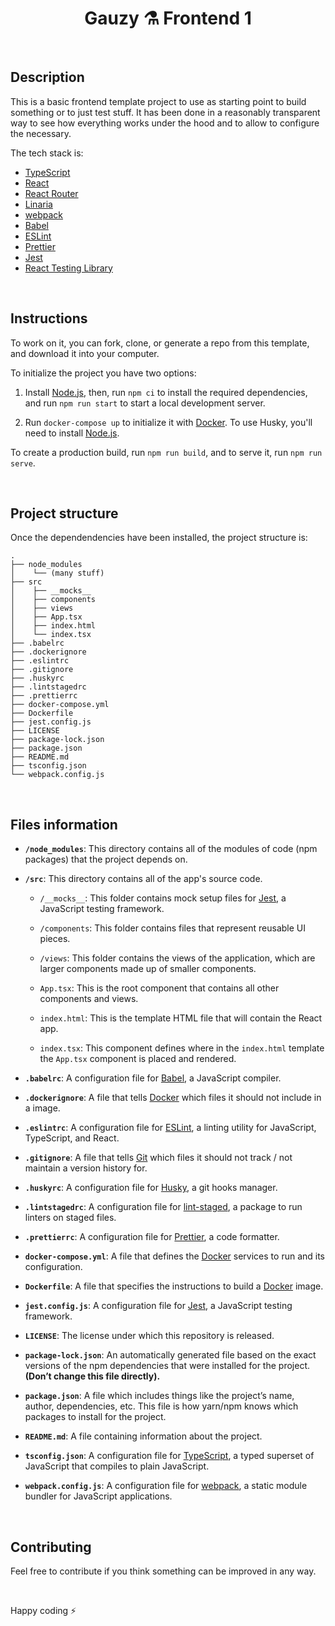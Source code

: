 <h1 align="center">
  Gauzy ⚗️ Frontend 1
</h1>

<br>

## Description

This is a basic frontend template project to use as starting point to build something or to just test stuff. It has been done in a reasonably transparent way to see how everything works under the hood and to allow to configure the necessary.

The tech stack is:

- [TypeScript](https://www.typescriptlang.org)
- [React](https://reactjs.org)
- [React Router](https://reacttraining.com/react-router/web)
- [Linaria](https://linaria.now.sh/)
- [webpack](https://webpack.js.org)
- [Babel](https://babeljs.io)
- [ESLint](https://eslint.org)
- [Prettier](https://prettier.io)
- [Jest](https://jestjs.io)
- [React Testing Library](https://testing-library.com/docs/react-testing-library/intro)

<br>

## Instructions

To work on it, you can fork, clone, or generate a repo from this template, and download it into your computer.

To initialize the project you have two options:

1. Install [Node.js](https://nodejs.org), then, run `npm ci` to install the required dependencies, and run `npm run start` to start a local development server.

2. Run `docker-compose up` to initialize it with [Docker](https://www.docker.com/). To use Husky, you'll need to install [Node.js](https://nodejs.org).

To create a production build, run `npm run build`, and to serve it, run `npm run serve`.

<br>

## Project structure

Once the dependendencies have been installed, the project structure is:

    .
    ├── node_modules
    │    └── (many stuff)
    ├── src
    │    ├── __mocks__
    │    ├── components
    │    ├── views
    │    ├── App.tsx
    │    ├── index.html
    │    └── index.tsx
    ├── .babelrc
    ├── .dockerignore
    ├── .eslintrc
    ├── .gitignore
    ├── .huskyrc
    ├── .lintstagedrc
    ├── .prettierrc
    ├── docker-compose.yml
    ├── Dockerfile
    ├── jest.config.js
    ├── LICENSE
    ├── package-lock.json
    ├── package.json
    ├── README.md
    ├── tsconfig.json
    └── webpack.config.js

<br>

## Files information

- **`/node_modules`**: This directory contains all of the modules of code (npm packages) that the project depends on.

- **`/src`**: This directory contains all of the app's source code.

  - `/__mocks__`: This folder contains mock setup files for [Jest](https://jestjs.io), a JavaScript testing framework.

  - `/components`: This folder contains files that represent reusable UI pieces.

  - `/views`: This folder contains the views of the application, which are larger components made up of smaller components.

  - `App.tsx`: This is the root component that contains all other components and views.

  - `index.html`: This is the template HTML file that will contain the React app.

  - `index.tsx`: This component defines where in the `index.html` template the `App.tsx` component is placed and rendered.

- **`.babelrc`**: A configuration file for [Babel](https://babeljs.io), a JavaScript compiler.

- **`.dockerignore`**: A file that tells [Docker](https://www.docker.com/) which files it should not include in a image.

- **`.eslintrc`**: A configuration file for [ESLint](https://eslint.org), a linting utility for JavaScript, TypeScript, and React.

- **`.gitignore`**: A file that tells [Git](https://git-scm.com) which files it should not track / not maintain a version history for.

- **`.huskyrc`**: A configuration file for [Husky](https://github.com/typicode/husky), a git hooks manager.

- **`.lintstagedrc`**: A configuration file for [lint-staged](https://github.com/okonet/lint-staged), a package to run linters on staged files.

- **`.prettierrc`**: A configuration file for [Prettier](https://prettier.io), a code formatter.

- **`docker-compose.yml`**: A file that defines the [Docker](https://www.docker.com/) services to run and its configuration.

* **`Dockerfile`**: A file that specifies the instructions to build a [Docker](https://www.docker.com/) image.

- **`jest.config.js`**: A configuration file for [Jest](https://jestjs.io), a JavaScript testing framework.

- **`LICENSE`**: The license under which this repository is released.

- **`package-lock.json`**: An automatically generated file based on the exact versions of the npm dependencies that were installed for the project. **(Don’t change this file directly).**

- **`package.json`**: A file which includes things like the project’s name, author, dependencies, etc. This file is how yarn/npm knows which packages to install for the project.

- **`README.md`**: A file containing information about the project.

- **`tsconfig.json`**: A configuration file for [TypeScript](https://www.typescriptlang.org), a typed superset of JavaScript that compiles to plain JavaScript.

- **`webpack.config.js`**: A configuration file for [webpack](https://webpack.js.org), a static module bundler for JavaScript applications.

<br>

## Contributing

Feel free to contribute if you think something can be improved in any way.

<br>

Happy coding ⚡
